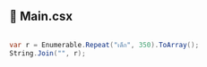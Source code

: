 ## :wine_glass: Main.csx

```csharp

var r = Enumerable.Repeat("เด็ก", 350).ToArray();
String.Join("", r);


```
